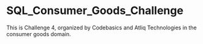 # SQL_Consumer_Goods_Challenge
This is Challenge 4, organized by Codebasics and Atliq Technologies in the consumer goods domain.

